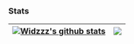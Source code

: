 ### Stats
| <a href="https://github.com/anuraghazra/github-readme-stats"><img align="center" src="https://github-readme-stats.vercel.app/api?username=widzzz&show_icons=true&theme=github_dark" alt="Widzzz's github stats" /></a> | <a href="https://github.com/anuraghazra/github-readme-stats"><img align="center" src="https://github-readme-stats.vercel.app/api/top-langs/?username=widzzz&count_private=true&theme=github_dark" /></a> |
| ------------- | ------------- |

<!--
**widzzz/widzzz** is a ✨ _special_ ✨ repository because its `README.md` (this file) appears on your GitHub profile.

Here are some ideas to get you started:

- 🔭 I’m currently working on ...
- 🌱 I’m currently learning ...
- 👯 I’m looking to collaborate on ...
- 🤔 I’m looking for help with ...
- 💬 Ask me about ...
- 📫 How to reach me: ...
- 😄 Pronouns: ...
- ⚡ Fun fact: ...
-->
